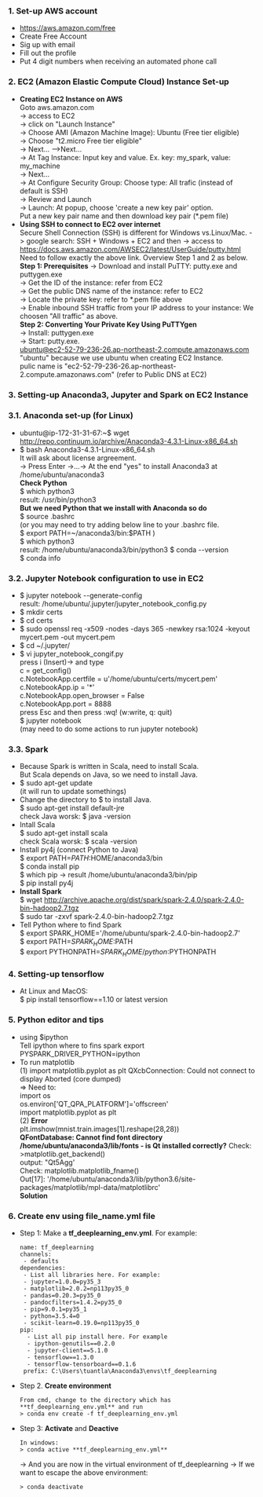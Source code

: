 ### 1. Set-up AWS account
- https://aws.amazon.com/free
- Create Free Account
- Sig up with email
- Fill out the profile
- Put 4 digit numbers when receiving an automated phone call

### 2. EC2 (Amazon Elastic Compute Cloud) Instance Set-up  
- **Creating EC2 Instance on AWS**  
    Goto aws.amazon.com   
  -> access to EC2  
  -> click on "Launch Instance"    
  -> Choose AMI (Amazon Machine Image): Ubuntu (Free tier eligible)   
  -> Choose "t2.micro Free tier eligible"  
  -> Next... -->Next...  
  -> At Tag Instance: Input key and value. Ex. key: my_spark, value: my_machine   
  -> Next...   
  -> At Configure Security Group: Choose type: All trafic (instead of default is SSH)   
  -> Review and Launch   
  -> Launch: At popup, choose 'create a new key pair' option.   
    Put a new key pair name and then download key pair (*.pem file)    
- **Using SSH to connect to EC2 over internet**  
  Secure Shell Connection (SSH) is different for Windows vs.Linux/Mac. 
  -> google search: SSH + Windows + EC2 and then 
  -> access to https://docs.aws.amazon.com/AWSEC2/latest/UserGuide/putty.html   
    Need to follow exactly the above link. Overview Step 1 and 2 as below.   
    **Step 1: Prerequisites**
  -> Download and install PuTTY:  putty.exe and  puttygen.exe  
  -> Get the ID of the instance: refer from EC2   
  -> Get the public DNS name of the instance: refer to EC2   
  -> Locate the private key: refer to *.pem file above   
  -> Enable inbound SSH traffic from your IP address to your instance: We choosen "All traffic" as above.   
  **Step 2: Converting Your Private Key Using PuTTYgen**   
  -> Install: puttygen.exe    
  -> Start: putty.exe.    
     ubuntu@ec2-52-79-236-26.ap-northeast-2.compute.amazonaws.com   
     "ubuntu" because we use ubuntu when creating EC2 Instance.   
     pulic name is "ec2-52-79-236-26.ap-northeast-2.compute.amazonaws.com" (refer to Public DNS at EC2)    
### 3. Setting-up Anaconda3, Jupyter and Spark on EC2 Instance
### 3.1. Anaconda set-up (for Linux)
- ubuntu@ip-172-31-31-67:~$ wget http://repo.continuum.io/archive/Anaconda3-4.3.1-Linux-x86_64.sh  
- $ bash Anaconda3-4.3.1-Linux-x86_64.sh   
	It will ask about license argreement.  
	-> Press Enter ->...-> At the end "yes" to install Anaconda3 at /home/ubuntu/anaconda3  
	**Check Python**   
	$ which python3  
	result: /usr/bin/python3  
	**But we need Python that we install with Anaconda so do**  
	$ source .bashrc  
	(or you may need to try adding below line to your .bashrc file.  
	$ export PATH=~/anaconda3/bin:$PATH )  
	$ which python3  
	result: /home/ubuntu/anaconda3/bin/python3
	$ conda --version  
	$ conda info  
### 3.2. Jupyter Notebook configuration to use in EC2
- $ jupyter notebook --generate-config    
  result: /home/ubuntu/.jupyter/jupyter_notebook_config.py
- $ mkdir certs  
- $ cd certs  
- $ sudo openssl req -x509 -nodes -days 365 -newkey rsa:1024 -keyout mycert.pem -out mycert.pem  
- $ cd ~/.jupyter/  
- $ vi jupyter_notebook_congif.py  
  press i  (Insert)-> and type  
  c = get_config()  
  c.NotebookApp.certfile = u'/home/ubuntu/certs/mycert.pem'  
  c.NotebookApp.ip = '*'  
  c.NotebookApp.open_browser = False  
  c.NotebookApp.port = 8888  
  press Esc and then press :wq!  (w:write, q: quit)  
  $ jupyter notebook    
  (may need to do some actions to run jupyter notebook)      
### 3.3. Spark    
- Because Spark is written in Scala, need to install Scala.   
  But Scala depends on Java, so we need to install Java.  
- $ sudo apt-get update  
  (it will run to update somethings)    
- Change the directory to $ to install Java.  
  $ sudo apt-get install default-jre    
  check Java worsk: $ java -version  
- Intall Scala    
  $ sudo apt-get install scala  
  check Scala worsk: $ scala -version   
- Install py4j (connect Python to Java)    
  $ export PATH=$PATH:$HOME/anaconda3/bin    
  $ conda install pip    
  $ which pip  -> result /home/ubuntu/anaconda3/bin/pip  
  $ pip install py4j    
- **Install Spark**    
  $ wget http://archive.apache.org/dist/spark/spark-2.4.0/spark-2.4.0-bin-hadoop2.7.tgz  
  $ sudo tar -zxvf spark-2.4.0-bin-hadoop2.7.tgz  
- Tell Python where to find Spark  
  $ export SPARK_HOME='/home/ubuntu/spark-2.4.0-bin-hadoop2.7'  
  $ export PATH=$SPARK_HOME:$PATH  
  $ export PYTHONPATH=$SPARK_HOME/python:$PYTHONPATH     
### 4. Setting-up tensorflow  
- At Linux and MacOS:   
  $ pip install tensorflow==1.10  or latest version
### 5. Python editor and tips  
- using $ipython    
  Tell ipython where to fins spark
  export PYSPARK_DRIVER_PYTHON=ipython
- To run matplotlib  
  (1) import matplotlib.pyplot as plt
  QXcbConnection: Could not connect to display
  Aborted (core dumped)  
  => Need to:    
  import os  
  os.environ['QT_QPA_PLATFORM']='offscreen'  
  import matplotlib.pyplot as plt  
  (2) **Error**  
  plt.imshow(mnist.train.images[1].reshape(28,28))  
  **QFontDatabase: Cannot find font directory /home/ubuntu/anaconda3/lib/fonts - is Qt installed correctly?**
  Check: >matplotlib.get_backend()  
  output: "Qt5Agg'  
  Check: matplotlib.matplotlib_fname()  
   Out[17]: '/home/ubuntu/anaconda3/lib/python3.6/site-packages/matplotlib/mpl-data/matplotlibrc'  
  **Solution**    
### 6. Create env using file_name.yml file    
- Step 1: Make a **tf_deeplearning_env.yml**. For example: 
  ~~~
  name: tf_deeplearning   
  channels:   
   - defaults
  dependencies:
   - List all libraries here. For example:
   - jupyter=1.0.0=py35_3
   - matplotlib=2.0.2=np113py35_0
   - pandas=0.20.3=py35_0
   - pandocfilters=1.4.2=py35_0
   - pip=9.0.1=py35_1
   - python=3.5.4=0
   - scikit-learn=0.19.0=np113py35_0
  pip:
    - List all pip install here. For example
    - ipython-genutils==0.2.0
    - jupyter-client==5.1.0
    - tensorflow==1.3.0
    - tensorflow-tensorboard==0.1.6
   prefix: C:\Users\tuantla\Anaconda3\envs\tf_deeplearning  
  ~~~     
- Step 2. **Create environment**  
  ~~~
  From cmd, change to the directory which has **tf_deeplearning_env.yml** and run
  > conda env create -f tf_deeplearning_env.yml    
  ~~~   
- Step 3: **Activate** and **Deactive** 
  ~~~
  In windows:  
  > conda active **tf_deeplearning_env.yml**
  ~~~    
  -> And you are now in the virtual environment of tf_deeplearning
  -> If we want to escape the above environment:  
  ~~~
  > conda deactivate  
  ~~~ 
